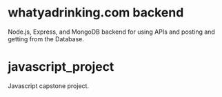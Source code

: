# whatyadrinking.com backend
Node.js, Express, and MongoDB backend for using APIs and posting and getting from the Database.

# javascript_project
Javascript capstone project.
